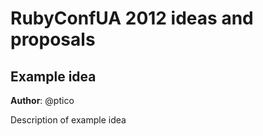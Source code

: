# RubyConfUA 2012 ideas and proposals

## Example idea

**Author**: @ptico

Description of example idea